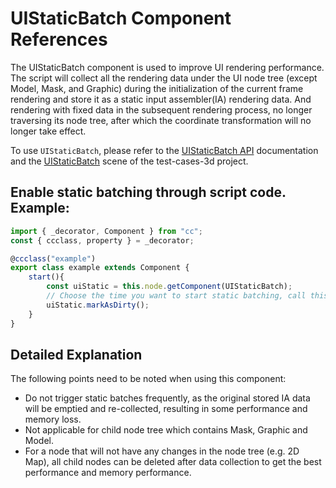 # UIStaticBatch Component References

The UIStaticBatch component is used to improve UI rendering performance. The script will collect all the rendering data under the UI node tree (except Model, Mask, and Graphic) during the initialization of the current frame rendering and store it as a static input assembler(IA) rendering data. And rendering with fixed data in the subsequent rendering process, no longer traversing its node tree, after which the coordinate transformation will no longer take effect.

To use `UIStaticBatch`, please refer to the [UIStaticBatch API](https://docs.cocos.com/creator/api/en/classes/ui.uistaticbatch.html) documentation and the [UIStaticBatch](https://github.com/cocos-creator/test-cases-3d/tree/master/assets/cases/ui/19.static-ui) scene of the test-cases-3d project.

## Enable static batching through script code. Example:

```ts
import { _decorator, Component } from "cc";
const { ccclass, property } = _decorator;

@ccclass("example")
export class example extends Component {
    start(){
        const uiStatic = this.node.getComponent(UIStaticBatch);
        // Choose the time you want to start static batching, call this interface to start static batching
        uiStatic.markAsDirty();
    }
}
```

## Detailed Explanation

The following points need to be noted when using this component:

- Do not trigger static batches frequently, as the original stored IA data will be emptied and re-collected, resulting in some performance and memory loss.
- Not applicable for child node tree which contains Mask, Graphic and Model.
- For a node that will not have any changes in the node tree (e.g. 2D Map), all child nodes can be deleted after data collection to get the best performance and memory performance.
